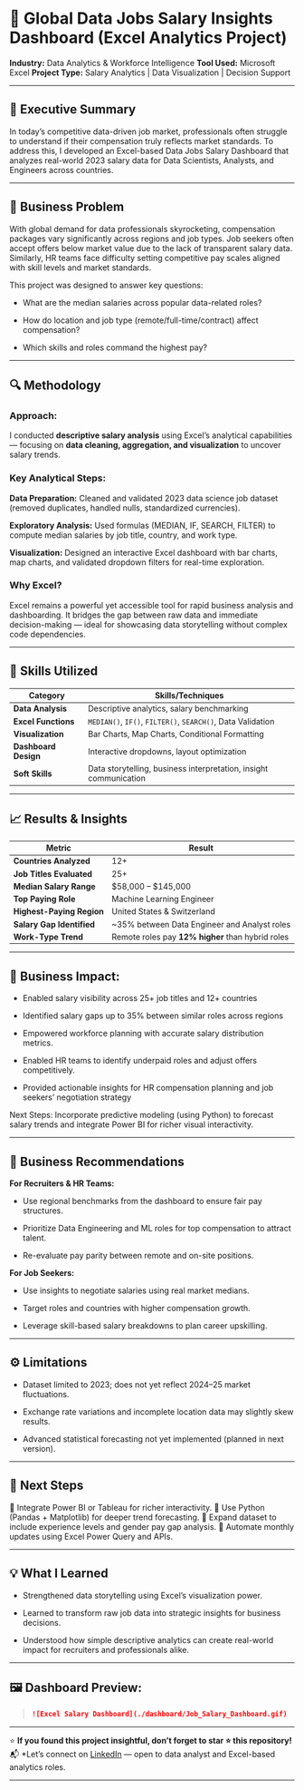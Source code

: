 # 💼 Global Data Jobs Salary Insights Dashboard (Excel Analytics Project)

**Industry:** Data Analytics & Workforce Intelligence
**Tool Used:** Microsoft Excel
**Project Type:** Salary Analytics | Data Visualization | Decision Support

---

## 🧭 Executive Summary

In today’s competitive data-driven job market, professionals often struggle to understand if their compensation truly reflects market standards.
To address this, I developed an Excel-based Data Jobs Salary Dashboard that analyzes real-world 2023 salary data for Data Scientists, Analysts, and Engineers across countries.

---

## 💼 Business Problem

With global demand for data professionals skyrocketing, compensation packages vary significantly across regions and job types.
Job seekers often accept offers below market value due to the lack of transparent salary data.
Similarly, HR teams face difficulty setting competitive pay scales aligned with skill levels and market standards.

This project was designed to answer key questions:

- What are the median salaries across popular data-related roles?

- How do location and job type (remote/full-time/contract) affect compensation?

- Which skills and roles command the highest pay?

---

## 🔍 Methodology

### Approach:

I conducted **descriptive salary analysis** using Excel’s analytical capabilities — focusing on **data cleaning, aggregation, and visualization** to uncover salary trends.

### Key Analytical Steps:

**Data Preparation:** Cleaned and validated 2023 data science job dataset (removed duplicates, handled nulls, standardized currencies).

**Exploratory Analysis:** Used formulas (MEDIAN, IF, SEARCH, FILTER) to compute median salaries by job title, country, and work type.

**Visualization:** Designed an interactive Excel dashboard with bar charts, map charts, and validated dropdown filters for real-time exploration.

### Why Excel?

Excel remains a powerful yet accessible tool for rapid business analysis and dashboarding. It bridges the gap between raw data and immediate decision-making — ideal for showcasing data storytelling without complex code dependencies.

---

## 🧠 Skills Utilized
| Category | Skills/Techniques |
|-----------|-------------------|
| **Data Analysis** | Descriptive analytics, salary benchmarking |
| **Excel Functions** | `MEDIAN()`, `IF()`, `FILTER()`, `SEARCH()`, Data Validation |
| **Visualization** | Bar Charts, Map Charts, Conditional Formatting |
| **Dashboard Design** | Interactive dropdowns, layout optimization |
| **Soft Skills** | Data storytelling, business interpretation, insight communication |

---

## 📈 Results & Insights

| Metric | Result |
|--------|---------|
| **Countries Analyzed** | 12+ |
| **Job Titles Evaluated** | 25+ |
| **Median Salary Range** | $58,000 – $145,000 |
| **Top Paying Role** | Machine Learning Engineer |
| **Highest-Paying Region** | United States & Switzerland |
| **Salary Gap Identified** | ~35% between Data Engineer and Analyst roles |
| **Work-Type Trend** | Remote roles pay **12% higher** than hybrid roles |

---

## 💬 Business Impact:


- Enabled salary visibility across 25+ job titles and 12+ countries

- Identified salary gaps up to 35% between similar roles across regions

- Empowered workforce planning with accurate salary distribution metrics.

- Enabled HR teams to identify underpaid roles and adjust offers competitively. 

- Provided actionable insights for HR compensation planning and job seekers’ negotiation strategy

Next Steps: Incorporate predictive modeling (using Python) to forecast salary trends and integrate Power BI for richer visual interactivity.

---

## 💬 Business Recommendations

**For Recruiters & HR Teams:**  

- Use regional benchmarks from the dashboard to ensure fair pay structures.

- Prioritize Data Engineering and ML roles for top compensation to attract talent.

- Re-evaluate pay parity between remote and on-site positions.

**For Job Seekers:**

- Use insights to negotiate salaries using real market medians.

- Target roles and countries with higher compensation growth.

- Leverage skill-based salary breakdowns to plan career upskilling.

---

## ⚙️ Limitations

- Dataset limited to 2023; does not yet reflect 2024–25 market fluctuations.

- Exchange rate variations and incomplete location data may slightly skew results.

- Advanced statistical forecasting not yet implemented (planned in next version).

---

## 🚀 Next Steps

🔹 Integrate Power BI or Tableau for richer interactivity.
🔹 Use Python (Pandas + Matplotlib) for deeper trend forecasting.
🔹 Expand dataset to include experience levels and gender pay gap analysis.
🔹 Automate monthly updates using Excel Power Query and APIs.

---

## 💡 What I Learned

- Strengthened data storytelling using Excel’s visualization power.

- Learned to transform raw job data into strategic insights for business decisions.

- Understood how simple descriptive analytics can create real-world impact for recruiters and professionals alike.

---

## 🖼️ Dashboard Preview:

> ```markdown
> ![Excel Salary Dashboard](./dashboard/Job_Salary_Dashboard.gif)
> ```

---

⭐ **If you found this project insightful, don’t forget to star ⭐ this repository!**  
📬 *Let’s connect on [LinkedIn](https://www.linkedin.com/in/kaifsayed57/)
 — open to data analyst and Excel-based analytics roles.

 ---
 
